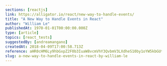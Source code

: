 ```yaml
---
sections: [reactjs]
link: https://alligator.io/react/new-way-to-handle-events/
title: "A New Way to Handle Events in React"
author: "William Le"
publishedAt: 1970-01-01T00:00:00.000Z
type: [article]
topics: [react_tests]
suggestedBy: [andreamangano]
createdAt: 2018-04-09T17:00:58.713Z
reference: aHR0cHM6Ly9hbGxpZ2F0b3IuaW8vcmVhY3QvbmV3LXdheS10by1oYW5kbGUtZXZlbnRzLw
slug: a-new-way-to-handle-events-in-react-by-william-le
---
```

